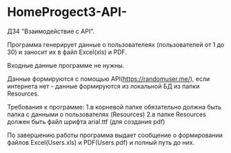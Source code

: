 # HomeProgect3-API-

ДЗ4 "Взаимодействие с API".

Программа генерирует данные о пользователеях (пользователей от 1 до 30) и заносит их в файл Excel(xls) и PDF.

Входные данные программе не нужны.

Данные формируются с помощью API(https://randomuser.me/), если интернета нет - данные формируются 
из локальной БД из папки Resources.

Требования к программе:
1.в корневой папке обязательно должна быть папка с данными о пользователях (Resources)
2.в папке Resources должен быть файл шрифта arial.ttf (для создания pdf)



По завершению работы программа выдает сообщение о формировании файлов Excel(Users.xls) и PDF(Users.pdf) 
и полный путь до них.